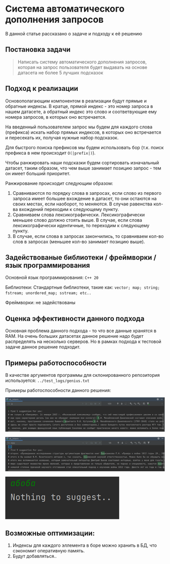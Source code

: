# Система автоматического дополнения запросов

В данной статье рассказано о задаче и подходу к её решению

## Постановка задачи

> Написать систему автоматического дополнения запросов, которая на запрос 
пользователя будет выдавать на основе датасета не более 5 лучших подсказок
## Подход к реализации

Основополагающим компонентом в реализации будут прямые и обратные индексы. В кратце, прямой индекс - это номер запроса в нашем датасете, а обратный индекс это слово и соответвующие ему номера запросов, в которых оно встречается. 

На введенный пользователем запрос мы будем для каждого слова (префикса) искать набор прямых индексов, в которых оно встречается и пересекать их, получая нужные набор подсказок. 

Для быстрого поиска префиксов мы будем использовать бор (т.к. поиск префикса в нем происходит `O(|prefix|)`).

Чтобы ранжировать наши подсказки будем сортировать изначальный датасет, таким образом, что чем выше занимает позицию запрос - тем он имеет больший приоритет.

Ранжирование происходит следующим образом:
<ol>
  <li> Сравниваются по порядку слова в запросах, если слово из первого запроса имеет большее вхождение в датасет, то они остаются на своих местах, если наоборот, то меняются. В случае равенства кол-ва вхождений переходим к следующему пункту. </li>
  <li> Сравниваем слова лексикографически. Лексикографически меньшее слово должно стоять выше. В случае, если слова лексикографически идентичные, то переходим к следующему пункту. </li>
  <li> В случае, если слова в запросах закончились, то сравниваем кол-во слов в запросах (меньшее кол-во занимает позицию выше). </li>
</ol>

## Задействованые библиотеки / фреймворки / язык программирования

Основной язык программирования: `C++ 20`

Библиотеки: Стандартные библиотеки, такие как: `vector; map; string; fstream; unordered_map; sstream; etc..`

Фреймворки: не задействованы 

## Оценка эффективности данного подхода

Основная проблема данного подхода - то что все данные хранятся в RAM. На очень больших датасетах данное решение надо будет распределять на несколько серверов. Но в рамках подхода к тестовой задаче данное решение подходит.

## Примеры работоспособности

В качестве аргументов программы для склонированного репозитория используется: ```../test_logs/genius.txt ```

Примеры работоспособности данного решения:

![Пример работоспособности](https://github.com/mnj2kk/vk-intern/blob/main/test_logs/correct_work_1.png)

![Пример работоспособности](https://github.com/mnj2kk/vk-intern/blob/main/test_logs/correct_work_2.png)

![Пример работоспособности](https://github.com/mnj2kk/vk-intern/blob/main/test_logs/nothing_to_suggest.png)

## Возможные оптимизации:

<ol>
  <li> Индексы для каждого эллемента в боре можно хранить в БД, что сэкономит оперативную память. </li>
  <li> Будут добавляться.. </li>
</ol>
